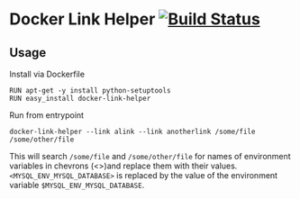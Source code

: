# Docker Link Helper [![Build Status](https://travis-ci.org/tback/docker-link-helper.svg?branch=master)](https://travis-ci.org/tback/docker-link-helper)

## Usage
Install via Dockerfile
```
RUN apt-get -y install python-setuptools 
RUN easy_install docker-link-helper
```

Run from entrypoint
```
docker-link-helper --link alink --link anotherlink /some/file /some/other/file
```

This will search `/some/file` and `/some/other/file` for names of environment variables in chevrons (<>)and replace
them with their values. `<MYSQL_ENV_MYSQL_DATABASE>` is replaced by the value of the environment variable 
`$MYSQL_ENV_MYSQL_DATABASE`.
